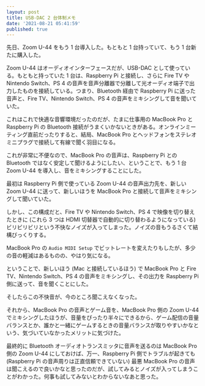 ```yaml
---
layout: post
title: USB-DAC 2 台体制メモ
date: '2021-08-21 05:41:59'
published: true
---
```


先日、Zoom U-44 をもう 1 台導入した。もともと 1 台持っていて、もう 1 台新たに購入した。

Zoom U-44 はオーディオインターフェースだが、USB-DAC として使っている。もともと持っていた 1 台は、Raspberry Pi と接続し、さらに Fire TV や Nintendo Switch、PS 4 の音声を音声分離器で分離して光オーディオ端子で出力したものを接続している。つまり、Bluetooth 経由で Raspberry Pi に送った音声と、Fire TV、Nintendo Switch、PS 4 の音声をミキシングして音を聞いていた。

これはこれで快適な音響環境だったのだが、たまに仕事用の MacBook Pro と Raspberry Pi の Bluetooth 接続がうまくいかないときがある。オンラインミーティング直前だったりすると、結局、MacBook Pro とヘッドフォンをステレオミニプラグで接続して有線で聞く羽目になる。

これが非常に不便なので、MacBook Pro の音声は、Raspberry Pi との Bluetooth ではなく安定して聞けるようにしたい、ということで、もう 1 台 Zoom U-44 を導入し、音をミキシングすることにした。

最初は Raspberry Pi 側で使っている Zoom U-44 の音声出力先を、新しい Zoom U-44 に送って、新しいほうを MacBook Pro と接続して音声をミキシングして聞いていた。

しかし、この構成だと、Fire TV や Nintendo Switch、PS 4 で映像を切り替えたときに (これら 3 つは HDMI 切替器で自動的に切り替わるようになっている) ビリビリビリという不快なノイズが入ってしまった。ノイズの音もうるさくて結構びっくりする。

MacBook Pro の `Audio MIDI Setup` でビットレートを変えたりもしたが、多少の音の軽減はあるものの、やはり気になる。

ということで、新しいほう (Mac と接続しているほう) で MacBook Pro と Fire TV、Nintendo Switch、PS 4 の音声をミキシングし、その出力を Raspberry Pi 側に送って、音を聞くことにした。

そしたらこの不快音が、今のところ聞こえなくなった。

それから、MacBook Pro の音声とゲーム音を、MacBook Pro 側の Zoom U-44 でミキシングしたほうが、音量をぴったり半々にできるから、ゲーム配信の音量バランスとか、誰かと一緒にゲームするときの音量バランスが取りやすいかなという、気づいていなかったメリットに気づけた。

最終的に Bluetooth オーディオトランスミッタに音声を送るのは MacBook Pro 側の Zoom U-44 にしておけば、万一、Raspberry Pi 側でトラブルが起きても (Raspberry Pi の音声周りは正直信頼できていない) 最悪 MacBook Pro の音声は聞こえるので良いかなと思ったのだが、試してみるとノイズが入ってしまうことがわかった。何事も試してみないとわからないなあと思った。
